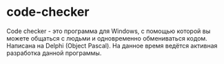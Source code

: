 # code-checker
Code checker - это программа для Windows, с помощью которой вы можете общаться с людьми и одновременно обмениваться кодом. Написана на Delphi (Object Pascal). На данное время ведётся активная разработка данной программы.

